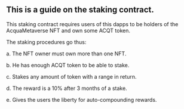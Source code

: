 ## This is a guide on the staking contract.

This staking contract requires users of this dapps to be holders of the AcquaMetaverse NFT and own some ACQT token.

The staking procedures go thus:

a. The NFT owner must own more than one NFT.

b. He has enough ACQT token to be able to stake.

c. Stakes any amount of token with a range in return.

d. The reward is a 10% after 3 months of a stake.

e. Gives the users the liberty for auto-compounding rewards.    